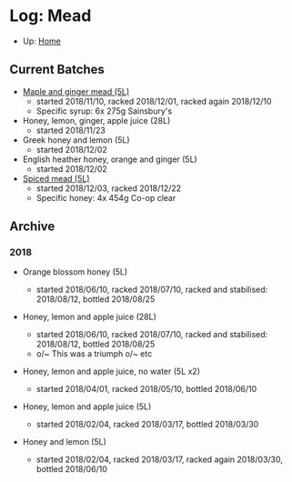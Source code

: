 # Log: Mead

* Up: [Home](../README.md)

## Current Batches

* [Maple and ginger mead (5L)](MapleMead.md)
  * started 2018/11/10, racked 2018/12/01, racked again 2018/12/10
  * Specific syrup: 6x 275g Sainsbury's
* Honey, lemon, ginger, apple juice (28L)
  * started 2018/11/23
* Greek honey and lemon (5L)
  * started 2018/12/02
* English heather honey, orange and ginger (5L)
  * started 2018/12/02
* [Spiced mead (5L)](SpicedMead.md)
  * started 2018/12/03, racked 2018/12/22
  * Specific honey: 4x 454g Co-op clear

## Archive

### 2018

* Orange blossom honey (5L)
  * started 2018/06/10, racked 2018/07/10, racked and stabilised: 2018/08/12, bottled 2018/08/25
* Honey, lemon and apple juice (28L)
  * started 2018/06/10, racked 2018/07/10, racked and stabilised: 2018/08/12, bottled 2018/08/25
  * o/~ This was a triumph o/~ etc

* Honey, lemon and apple juice, no water (5L x2)
  * started 2018/04/01, racked 2018/05/10, bottled 2018/06/10

* Honey, lemon and apple juice (5L)
  * started 2018/02/04, racked 2018/03/17, bottled 2018/03/30
* Honey and lemon (5L)
  * started 2018/02/04, racked 2018/03/17, racked again 2018/03/30, bottled 2018/06/10
